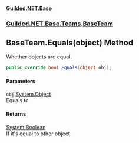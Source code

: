 #### [Guilded.NET.Base](Guilded_NET_Base.md 'Guilded.NET.Base')
### [Guilded.NET.Base.Teams](Guilded_NET_Base.md#Guilded_NET_Base_Teams 'Guilded.NET.Base.Teams').[BaseTeam](BaseTeam.md 'Guilded.NET.Base.Teams.BaseTeam')
## BaseTeam.Equals(object) Method
Whether objects are equal.  
```csharp
public override bool Equals(object obj);
```
#### Parameters
<a name='Guilded_NET_Base_Teams_BaseTeam_Equals(object)_obj'></a>
`obj` [System.Object](https://docs.microsoft.com/en-us/dotnet/api/System.Object 'System.Object')  
Equals to
  
#### Returns
[System.Boolean](https://docs.microsoft.com/en-us/dotnet/api/System.Boolean 'System.Boolean')  
If it's equal to other object
